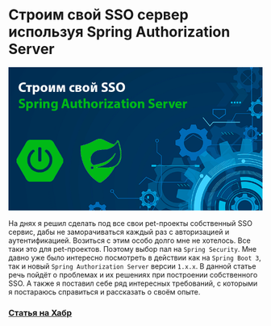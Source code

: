 # Строим свой SSO сервер используя Spring Authorization Server

<p align="center">
    <img src="https://raw.githubusercontent.com/dlabs71/spring-authorization-server-example/chapter-1/article-images/poster.png" alt="Постер"/>
</p>

На днях я решил сделать под все свои pet-проекты собственный SSO сервис, дабы не заморачиваться каждый раз с
авторизацией и аутентификацией. Возиться с этим особо долго мне не хотелось. Все таки это для pet-проектов. Поэтому
выбор пал на `Spring Security`. Мне давно уже было интересно посмотреть в действии как на `Spring Boot 3`, так и новый
`Spring Authorization Server` версии `1.x.x`. В данной статье речь пойдёт о проблемах и их решениях при построении
собственного SSO. А также я поставил себе ряд интересных требований, с которыми я постараюсь справиться и рассказать о
своём опыте.

### [Статья на Хабр](https://habr.com/ru/articles/737548/)